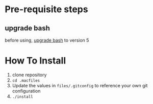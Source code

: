 # Pre-requisite steps
## upgrade bash
before using, [upgrade bash](https://itnext.io/upgrading-bash-on-macos-7138bd1066ba) to version 5

# How To Install
1. clone repository
2. `cd .macfiles`
3. Update the values in `files/.gitconfig` to reference your own git configuration
4. `./install`
